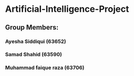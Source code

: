 # Artificial-Intelligence-Project
## Group Members:
### Ayesha Siddiqui (63652)
### Samad Shahid (63590)
### Muhammad faique raza (63706)

